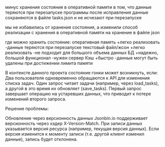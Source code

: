 минус хранения состояния в оперативной памяти в том, что данные теряются при перезапуске программы
после исправления данные сохраняются в файле tasks.json и не исчезают при перезапуске

мы не избавились от хранения состояния, а изменили способ реализации с хранения в оперативной памяти на хранение в файле json

где можно хранить состояние:
оперативная память +легко реализовать -данные теряются при перезапуске
текстовый файл/жсон +легко реализовать -не подходит для большого объема данных
БД +надежно, большой функционал -нужен сервер
Кэш +быстро -данные могут быть удалены при достижении лимита памяти

В контексте данного проекта состояние гонки может возникнуть, если:
Два пользователя одновременно обращаются к API для изменения списка задач.
Один запрос читает задачи (например, через load_tasks), а другой в это время их обновляет (save_tasks).
Первый запрос завершает операцию на устаревших данных, что приводит к потере изменений второго запроса.

Решение проблемы:

Обновление через версионность данных
Jsonbin.io поддерживает версионность через хэдер X-Version-Match.
При записи данных указывается версия ресурса (например, текущая версия данных). Если версия изменится к моменту записи (т.е. другой клиент изменил данные), запись будет отклонена.
